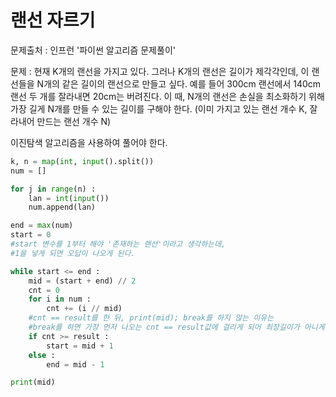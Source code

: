 # 랜선 자르기

문제출처 : 인프런 '파이썬 알고리즘 문제풀이'

문제 : 현재 K개의 랜선을 가지고 있다. 그러나 K개의 랜선은 길이가 제각각인데, 이 랜선들을 N개의 같은 길이의 랜선으로 만들고 싶다. 예를 들어 300cm 랜선에서 140cm 랜선 두 개를 잘라내면 20cm는 버려진다. 이 때, N개의 랜선은 손실을 최소화하기 위해 가장 길게 N개를 만들 수 있는 길이를 구해야 한다. (이미 가지고 있는 랜선 개수 K, 잘라내어 만드는 랜선 개수 N)

이진탐색 알고리즘을 사용하여 풀어야 한다.

```python
k, n = map(int, input().split())
num = []

for j in range(n) :
    lan = int(input())
    num.append(lan)

end = max(num)
start = 0 
#start 변수를 1부터 해야 '존재하는 랜선'이라고 생각하는데,
#1을 넣게 되면 오답이 나오게 된다.

while start <= end :
    mid = (start + end) // 2
    cnt = 0
    for i in num :
        cnt += (i // mid)
    #cnt == result를 한 뒤, print(mid); break를 하지 않는 이유는
    #break를 하면 가장 먼저 나오는 cnt == result값에 걸리게 되어 최장길이가 아니게 된다.
    if cnt >= result :
        start = mid + 1
    else :
        end = mid - 1

print(mid)
```
